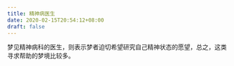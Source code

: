 ```yaml
---
title: 精神病医生
date: 2020-02-15T20:54:12+08:00
draft: false
---
```


梦见精神病科的医生，则表示梦者迫切希望研究自己精神状态的愿望，总之，这类寻求帮助的梦境比较多。


